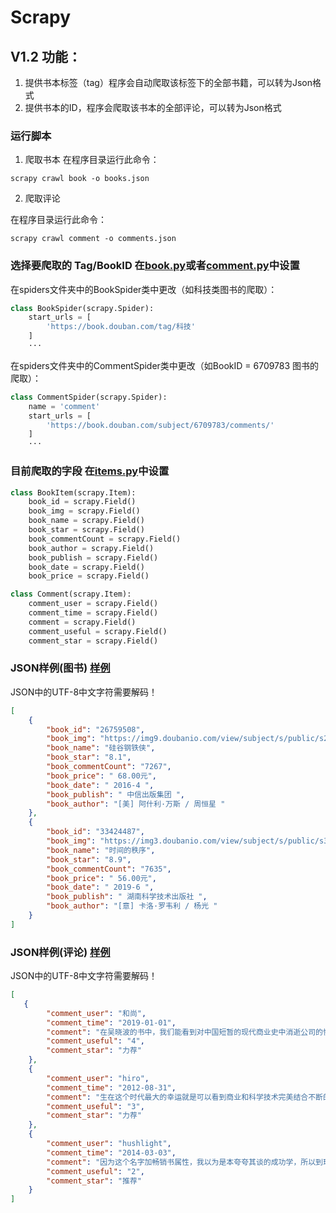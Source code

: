 # Scrapy
## V1.2 功能：
1. 提供书本标签（tag）程序会自动爬取该标签下的全部书籍，可以转为Json格式
2. 提供书本的ID，程序会爬取该书本的全部评论，可以转为Json格式

### 运行脚本

1. 爬取书本
在程序目录运行此命令：

```shell
scrapy crawl book -o books.json
```

2. 爬取评论

在程序目录运行此命令：

```shell
scrapy crawl comment -o comments.json
```

### 选择要爬取的 Tag/BookID 在[book.py](https://github.com/Douban-spider-by-Pipixie/Scrapy/blob/master/douban/douban/spiders/book.py)或者[comment.py](https://github.com/Douban-spider-by-Pipixie/Scrapy/blob/master/douban/douban/spiders/comment.py)中设置

在spiders文件夹中的BookSpider类中更改（如科技类图书的爬取）：

```python
class BookSpider(scrapy.Spider):
    start_urls = [
        'https://book.douban.com/tag/科技'
    ]
    ···
```

在spiders文件夹中的CommentSpider类中更改（如BookID = 6709783 图书的爬取）：

```python
class CommentSpider(scrapy.Spider):
    name = 'comment'
    start_urls = [
        'https://book.douban.com/subject/6709783/comments/'
    ]
    ···
```

### 目前爬取的字段 在[items.py](https://github.com/Douban-spider-by-Pipixie/Scrapy/blob/master/douban/douban/items.py)中设置

```python
class BookItem(scrapy.Item):
    book_id = scrapy.Field()
    book_img = scrapy.Field()
    book_name = scrapy.Field()
    book_star = scrapy.Field()
    book_commentCount = scrapy.Field()
    book_author = scrapy.Field()
    book_publish = scrapy.Field()
    book_date = scrapy.Field()
    book_price = scrapy.Field()

class Comment(scrapy.Item):
    comment_user = scrapy.Field()
    comment_time = scrapy.Field()
    comment = scrapy.Field()
    comment_useful = scrapy.Field()
    comment_star = scrapy.Field()
```

### JSON样例(图书) [样例](https://github.com/Douban-spider-by-Pipixie/Scrapy/blob/master/douban/books.json)

JSON中的UTF-8中文字符需要解码！

```json
[
    {
        "book_id": "26759508",
        "book_img": "https://img9.doubanio.com/view/subject/s/public/s28571694.jpg",
        "book_name": "硅谷钢铁侠",
        "book_star": "8.1",
        "book_commentCount": "7267",
        "book_price": " 68.00元",
        "book_date": " 2016-4 ",
        "book_publish": " 中信出版集团 ",
        "book_author": "[美] 阿什利·万斯 / 周恒星 "
    },
    {
        "book_id": "33424487",
        "book_img": "https://img3.doubanio.com/view/subject/s/public/s32332471.jpg",
        "book_name": "时间的秩序",
        "book_star": "8.9",
        "book_commentCount": "7635",
        "book_price": " 56.00元",
        "book_date": " 2019-6 ",
        "book_publish": " 湖南科学技术出版社 ",
        "book_author": "[意] 卡洛·罗韦利 / 杨光 "
    }
]
```

### JSON样例(评论) [样例](https://github.com/Douban-spider-by-Pipixie/Scrapy/blob/master/douban/comments.json)

JSON中的UTF-8中文字符需要解码！

```json
[
   {
        "comment_user": "和尚",
        "comment_time": "2019-01-01",
        "comment": "在吴晓波的书中，我们能看到对中国短暂的现代商业史中消逝公司的惋惜，实际上我们也常假设：某某公司若还存在会如何。但世间没有如果，这本书给了一个很独特的视角：“一个公司的死亡是对社会最后的一次贡献”。既然一个公司无法再适应，那能通过自身的消逝为后来者提供警示和腾出市场资源，伤害的是自己，但有利于整个社会。这个自由主义十足的观点，也适用于我们这个正在极度变化和充满竞争中社会的每个个体。",
        "comment_useful": "4",
        "comment_star": "力荐"
    },
    {
        "comment_user": "hiro",
        "comment_time": "2012-08-31",
        "comment": "生在这个时代最大的幸运就是可以看到商业和科学技术完美结合不断的改变这个世界的面貌，不断的改变我们的生活方式。   吴军博士不断的说能赶上科技发展的浪潮便不枉此生，每次读到这，心里都很不受用。",
        "comment_useful": "3",
        "comment_star": "力荐"
    },
    {
        "comment_user": "hushlight",
        "comment_time": "2014-03-03",
        "comment": "因为这个名字加畅销书属性，我以为是本夸夸其谈的成功学，所以到现在才看完。蛮有意思的IT史，文笔朴实生动。批评的声音多指此书结论过于简略，细节失之确凿，没有一手材料。我嚼着这书本来定位也不是商学院案例分析，几十块钱能让你知道以前不知道的东西，还想要什么啊",
        "comment_useful": "2",
        "comment_star": "推荐"
    }
]
```
